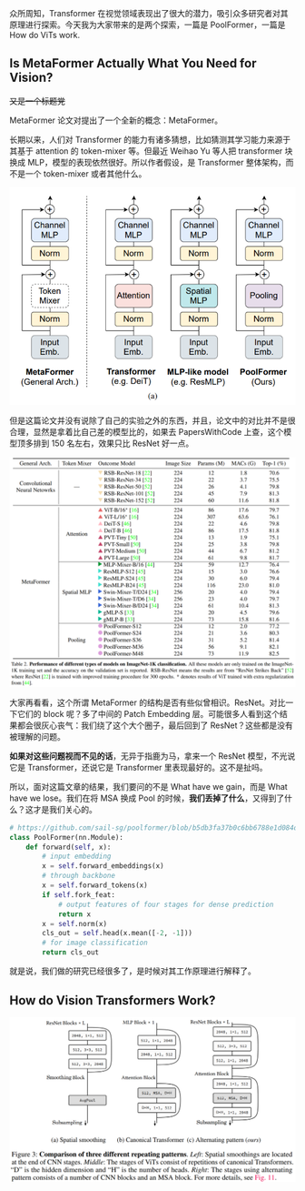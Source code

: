 众所周知，Transformer 在视觉领域表现出了很大的潜力，吸引众多研究者对其原理进行探索。今天我为大家带来的是两个探索，一篇是 PoolFormer，一篇是 How do ViTs work.

## Is MetaFormer Actually What You Need for Vision?

~~又是一个标题党~~

MetaFormer 论文对提出了一个全新的概念：MetaFormer。

长期以来，人们对 Transformer 的能力有诸多猜想，比如猜测其学习能力来源于其基于 attention 的 token-mixer 等。但最近 Weihao Yu 等人把 transformer 块换成 MLP，模型的表现依然很好。所以作者假设，是 Transformer 整体架构，而不是一个 token-mixer 或者其他什么。

![image-20220307130431327](media/MetaFormer/image-20220307130431327.png)

但是这篇论文并没有说除了自己的实验之外的东西，并且，论文中的对比并不是很合理，显然是拿着比自己差的模型比的，如果去 PapersWithCode 上查，这个模型顶多排到 150 名左右，效果只比 ResNet 好一点。

![image-20220307130506662](media/MetaFormer/image-20220307130506662.png)

大家再看看，这个所谓 MetaFormer 的结构是否有些似曾相识。ResNet。对比一下它们的 block 呢？多了中间的 Patch Embedding 层。可能很多人看到这个结果都会很灰心丧气：我们绕了这个大个圈子，最后回到了 ResNet？这些都是没有被理解的问题。

**如果对这些问题视而不见的话**，无异于指鹿为马，拿来一个 ResNet 模型，不光说它是 Transformer，还说它是 Transformer 里表现最好的。这不是扯吗。

所以，面对这篇文章的结果，我们要问的不是 What have we gain，而是 What have we lose。我们在将 MSA 换成 Pool 的时候，**我们丢掉了什么**，又得到了什么？这才是我们关心的。

```python
# https://github.com/sail-sg/poolformer/blob/b5db3fa37b0c6bb6788e1d084d2bddeb4110f224/models/poolformer.py#L401
class PoolFormer(nn.Module):
    def forward(self, x):
        # input embedding
        x = self.forward_embeddings(x)
        # through backbone
        x = self.forward_tokens(x)
        if self.fork_feat:
            # output features of four stages for dense prediction
            return x
        x = self.norm(x)
        cls_out = self.head(x.mean([-2, -1]))
        # for image classification
        return cls_out
```

就是说，我们做的研究已经很多了，是时候对其工作原理进行解释了。

## How do Vision Transformers Work?

![image-20220307132342832](media/MetaFormer/image-20220307132342832.png)
